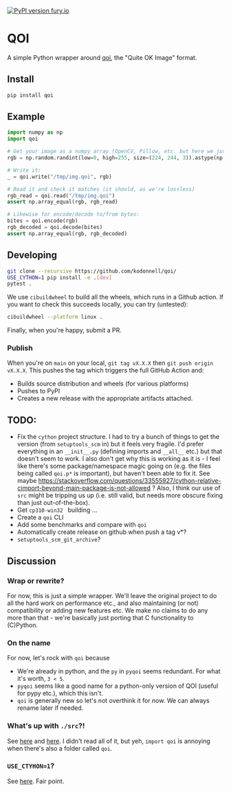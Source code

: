 [![PyPI version fury.io](https://badge.fury.io/py/qoi.svg)](https://pypi.python.org/pypi/qoi/)

# QOI

A simple Python wrapper around [qoi](https://github.com/phoboslab/qoi), the "Quite OK Image" format.

## Install

```sh
pip install qoi
```

## Example

```python
import numpy as np
import qoi

# Get your image as a numpy array (OpenCV, Pillow, etc. but here we just create a bunch of noise)
rgb = np.random.randint(low=0, high=255, size=(224, 244, 3)).astype(np.uint8)

# Write it:
_ = qoi.write("/tmp/img.qoi", rgb)

# Read it and check it matches (it should, as we're lossless)
rgb_read = qoi.read("/tmp/img.qoi")
assert np.array_equal(rgb, rgb_read)

# Likewise for encode/decode to/from bytes:
bites = qoi.encode(rgb)
rgb_decoded = qoi.decode(bites)
assert np.array_equal(rgb, rgb_decoded)
```

## Developing

```sh
git clone --recursive https://github.com/kodonnell/qoi/
USE_CYTHON=1 pip install -e .[dev]
pytest .
```

We use `cibuildwheel` to build all the wheels, which runs in a Github action. If you want to check this succeeds locally, you can try (untested):

```sh
cibuildwheel --platform linux .
```

Finally, when you're happy, submit a PR.

### Publish

When you're on `main` on your local, `git tag vX.X.X` then `git push origin vX.X.X`. This pushes the tag which triggers the full GitHub Action and:

- Builds source distribution and wheels (for various platforms)
- Pushes to PyPI
- Creates a new release with the appropriate artifacts attached.

## TODO:

- Fix the `cython` project structure. I had to try a bunch of things to get the version (from `setuptools_scm` in) but it feels very fragile. I'd prefer everything in an `__init__.py` (defining imports and `__all__` etc.) but that doesn't seem to work. I also don't get why this is working as it is - I feel like there's some package/namespace magic going on (e.g. the files being called `qoi.p*` is important), but haven't been able to fix it. See maybe https://stackoverflow.com/questions/33555927/cython-relative-cimport-beyond-main-package-is-not-allowed ? Also, I think our use of `src` might be tripping us up (i.e. still valid, but needs more obscure fixing than just out-of-the-box).
- Get `cp310-win32 ` building ...
- Create a `qoi` CLI
- Add some benchmarks and compare with `qoi`
- Automatically create release on github when push a tag v*? 
- `setuptools_scm_git_archive`?

## Discussion

### Wrap or rewrite?

For now, this is just a simple wrapper. We'll leave the original project to do all the hard work on performance etc., and also maintaining (or not) compatibility or adding new features etc. We make no claims to do any more than that - we're basically just porting that C functionality to (C)Python.

### On the name

For now, let's rock with `qoi` because 

- We're already in python, and the `py` in `pyqoi` seems redundant. For what it's worth, `3 < 5`.
- `pyqoi` seems like a good name for a python-only version of QOI (useful for pypy etc.), which this isn't.
- `qoi` is generally new so let's not overthink it for now. We can always rename later if needed.

### What's up with `./src`?!

See [here](https://hynek.me/articles/testing-packaging/) and [here](https://blog.ionelmc.ro/2014/05/25/python-packaging/#the-structure). I didn't read all of it, but yeh, `import qoi` is annoying when there's also a folder called `qoi`.

### `USE_CTYHON=1`?

See [here](https://cython.readthedocs.io/en/latest/src/userguide/source_files_and_compilation.html#distributing-cython-modules). Fair point.